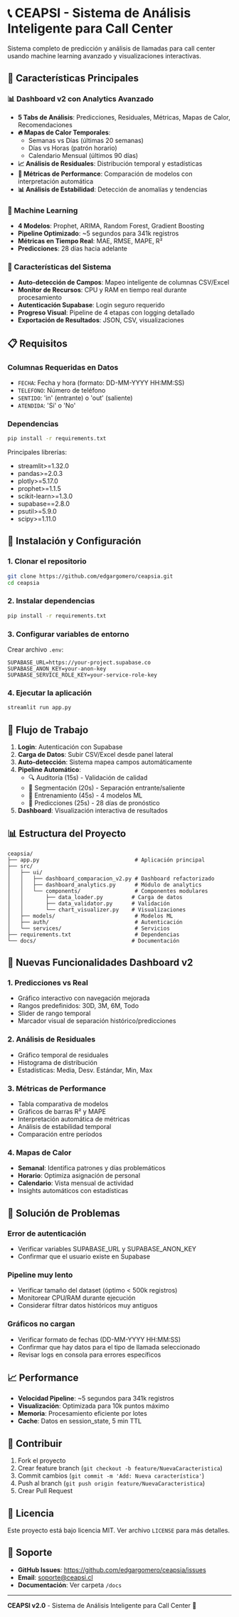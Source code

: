 # 📞 CEAPSI - Sistema de Análisis Inteligente para Call Center

Sistema completo de predicción y análisis de llamadas para call center usando machine learning avanzado y visualizaciones interactivas.

## 🎯 Características Principales

### 📊 Dashboard v2 con Analytics Avanzado
- **5 Tabs de Análisis**: Predicciones, Residuales, Métricas, Mapas de Calor, Recomendaciones
- **🔥 Mapas de Calor Temporales**: 
  - Semanas vs Días (últimas 20 semanas)
  - Días vs Horas (patrón horario)
  - Calendario Mensual (últimos 90 días)
- **📈 Análisis de Residuales**: Distribución temporal y estadísticas
- **🎯 Métricas de Performance**: Comparación de modelos con interpretación automática
- **📊 Análisis de Estabilidad**: Detección de anomalías y tendencias

### 🤖 Machine Learning
- **4 Modelos**: Prophet, ARIMA, Random Forest, Gradient Boosting
- **Pipeline Optimizado**: ~5 segundos para 341k registros
- **Métricas en Tiempo Real**: MAE, RMSE, MAPE, R²
- **Predicciones**: 28 días hacia adelante

### 🚀 Características del Sistema
- **Auto-detección de Campos**: Mapeo inteligente de columnas CSV/Excel
- **Monitor de Recursos**: CPU y RAM en tiempo real durante procesamiento
- **Autenticación Supabase**: Login seguro requerido
- **Progreso Visual**: Pipeline de 4 etapas con logging detallado
- **Exportación de Resultados**: JSON, CSV, visualizaciones

## 📋 Requisitos

### Columnas Requeridas en Datos
- `FECHA`: Fecha y hora (formato: DD-MM-YYYY HH:MM:SS)
- `TELEFONO`: Número de teléfono
- `SENTIDO`: 'in' (entrante) o 'out' (saliente)
- `ATENDIDA`: 'Si' o 'No'

### Dependencias
```bash
pip install -r requirements.txt
```

Principales librerías:
- streamlit>=1.32.0
- pandas>=2.0.3
- plotly>=5.17.0
- prophet>=1.1.5
- scikit-learn>=1.3.0
- supabase==2.8.0
- psutil>=5.9.0
- scipy>=1.11.0

## 🚀 Instalación y Configuración

### 1. Clonar el repositorio
```bash
git clone https://github.com/edgargomero/ceapsia.git
cd ceapsia
```

### 2. Instalar dependencias
```bash
pip install -r requirements.txt
```

### 3. Configurar variables de entorno
Crear archivo `.env`:
```env
SUPABASE_URL=https://your-project.supabase.co
SUPABASE_ANON_KEY=your-anon-key
SUPABASE_SERVICE_ROLE_KEY=your-service-role-key
```

### 4. Ejecutar la aplicación
```bash
streamlit run app.py
```

## 🔄 Flujo de Trabajo

1. **Login**: Autenticación con Supabase
2. **Carga de Datos**: Subir CSV/Excel desde panel lateral
3. **Auto-detección**: Sistema mapea campos automáticamente
4. **Pipeline Automático**:
   - 🔍 Auditoría (15s) - Validación de calidad
   - 🔀 Segmentación (20s) - Separación entrante/saliente
   - 🤖 Entrenamiento (45s) - 4 modelos ML
   - 🔮 Predicciones (25s) - 28 días de pronóstico
5. **Dashboard**: Visualización interactiva de resultados

## 📊 Estructura del Proyecto

```
ceapsia/
├── app.py                              # Aplicación principal
├── src/
│   ├── ui/
│   │   ├── dashboard_comparacion_v2.py # Dashboard refactorizado
│   │   ├── dashboard_analytics.py      # Módulo de analytics
│   │   └── components/                 # Componentes modulares
│   │       ├── data_loader.py         # Carga de datos
│   │       ├── data_validator.py      # Validación
│   │       └── chart_visualizer.py    # Visualizaciones
│   ├── models/                         # Modelos ML
│   ├── auth/                           # Autenticación
│   └── services/                       # Servicios
├── requirements.txt                    # Dependencias
└── docs/                              # Documentación
```

## 🎨 Nuevas Funcionalidades Dashboard v2

### 1. Predicciones vs Real
- Gráfico interactivo con navegación mejorada
- Rangos predefinidos: 30D, 3M, 6M, Todo
- Slider de rango temporal
- Marcador visual de separación histórico/predicciones

### 2. Análisis de Residuales
- Gráfico temporal de residuales
- Histograma de distribución
- Estadísticas: Media, Desv. Estándar, Min, Max

### 3. Métricas de Performance
- Tabla comparativa de modelos
- Gráficos de barras R² y MAPE
- Interpretación automática de métricas
- Análisis de estabilidad temporal
- Comparación entre períodos

### 4. Mapas de Calor
- **Semanal**: Identifica patrones y días problemáticos
- **Horario**: Optimiza asignación de personal
- **Calendario**: Vista mensual de actividad
- Insights automáticos con estadísticas

## 🔧 Solución de Problemas

### Error de autenticación
- Verificar variables SUPABASE_URL y SUPABASE_ANON_KEY
- Confirmar que el usuario existe en Supabase

### Pipeline muy lento
- Verificar tamaño del dataset (óptimo < 500k registros)
- Monitorear CPU/RAM durante ejecución
- Considerar filtrar datos históricos muy antiguos

### Gráficos no cargan
- Verificar formato de fechas (DD-MM-YYYY HH:MM:SS)
- Confirmar que hay datos para el tipo de llamada seleccionado
- Revisar logs en consola para errores específicos

## 📈 Performance

- **Velocidad Pipeline**: ~5 segundos para 341k registros
- **Visualización**: Optimizada para 10k puntos máximo
- **Memoria**: Procesamiento eficiente por lotes
- **Cache**: Datos en session_state, 5 min TTL

## 🤝 Contribuir

1. Fork el proyecto
2. Crear feature branch (`git checkout -b feature/NuevaCaracteristica`)
3. Commit cambios (`git commit -m 'Add: Nueva característica'`)
4. Push al branch (`git push origin feature/NuevaCaracteristica`)
5. Crear Pull Request

## 📝 Licencia

Este proyecto está bajo licencia MIT. Ver archivo `LICENSE` para más detalles.

## 📧 Soporte

- **GitHub Issues**: https://github.com/edgargomero/ceapsia/issues
- **Email**: soporte@ceapsi.cl
- **Documentación**: Ver carpeta `/docs`

---

**CEAPSI v2.0** - Sistema de Análisis Inteligente para Call Center 🚀